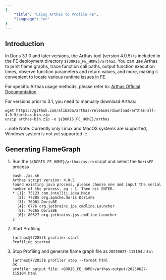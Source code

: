 ```yaml
---
{
    "title": "Using Arthas to Profile FE",
    "language": "en"
}
---
```


<!-- 
Licensed to the Apache Software Foundation (ASF) under one
or more contributor license agreements.  See the NOTICE file
distributed with this work for additional information
regarding copyright ownership.  The ASF licenses this file
to you under the Apache License, Version 2.0 (the
"License"); you may not use this file except in compliance
with the License.  You may obtain a copy of the License at

  http://www.apache.org/licenses/LICENSE-2.0

Unless required by applicable law or agreed to in writing,
software distributed under the License is distributed on an
"AS IS" BASIS, WITHOUT WARRANTIES OR CONDITIONS OF ANY
KIND, either express or implied.  See the License for the
specific language governing permissions and limitations
under the License.
-->

## Introduction

In Doris 3.1.0 and later versions, the Arthas tool (version 4.0.5) is included in the FE deployment directory `${DORIS_FE_HOME}/arthas`. You can use Arthas to print flame graphs, trace function call paths, output function execution times, observe function parameters and return values, and more, making it convenient to locate various runtime issues in FE.

For specific Arthas usage methods, please refer to: [Arthas Official Documentation](https://arthas.aliyun.com/en/doc/).

For versions prior to 3.1, you need to manually download Arthas:

```shell
wget https://github.com/alibaba/arthas/releases/download/arthas-all-4.0.5/arthas-bin.zip
unzip arthas-bin.zip -o ${DORIS_FE_HOME}/arthas
```

:::note
Note: Currently only Linux and MacOS systems are supported, Windows system is not yet supported
:::

## Generating FlameGraph

1. Run the `${DORIS_FE_HOME}/arthas/as.sh` script and select the `DorisFE` process

    ```shell
    bash ./as.sh
    Arthas script version: 4.0.5
    Found existing java process, please choose one and input the serial number of the process, eg : 1. Then hit ENTER.
    * [1]: 75123 com.intellij.idea.Main
      [2]: 77285 org.apache.doris.DorisFE
      [3]: 76901 DorisBE
      [4]: 6776 org.jetbrains.jps.cmdline.Launcher
      [5]: 76265 DorisBE
      [6]: 80527 org.jetbrains.jps.cmdline.Launcher
    2
    ```

2. Start Profiling

    ```shell
    [arthas@77285]$ profiler start
    Profiling started
    ```

3. Stop Profiling and generate flame graph file as `20250627-115104.html`

    ```shell
    [arthas@77285]$ profiler stop --format html
    OK
    profiler output file: <DORIS_FE_HOME>/arthas-output/20250627-115104.html
    ```